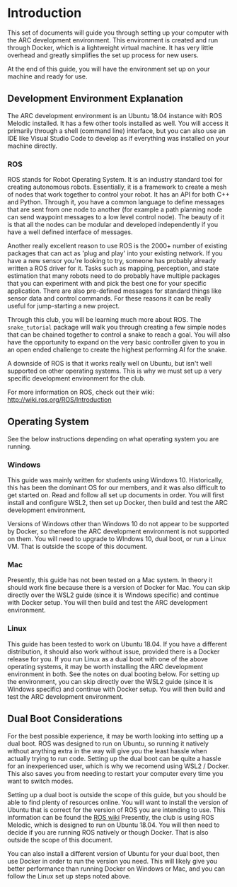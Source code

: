 # Introduction
This set of documents will guide you through setting up your computer with the
ARC development environment. This environment is created and run through Docker,
which is a lightweight virtual machine. It has very little overhead and greatly
simplifies the set up process for new users.

At the end of this guide, you will have the environment set up on your machine
and ready for use.

## Development Environment Explanation
The ARC development environment is an Ubuntu 18.04 instance with ROS Melodic
installed. It has a few other tools installed as well. You will access it
primarily through a shell (command line) interface, but you can also use an IDE
like Visual Studio Code to develop as if everything was installed on your
machine directly.

### ROS
ROS stands for Robot Operating System. It is an industry standard tool for
creating autonomous robots. Essentially, it is a framework to create a mesh of
nodes that work together to control your robot. It has an API for both C++
and Python. Through it, you have a common language to define messages that
are sent from one node to another (for example a path planning node can send
waypoint messages to a low level control node). The beauty of it is that all the
nodes can be modular and developed independently if you have a well defined
interface of messages.

Another really excellent reason to use ROS is the 2000+ number of existing
packages that can act as 'plug and play' into your existing network. If you have
a new sensor you're looking to try, someone has probably already written a ROS
driver for it. Tasks such as mapping, perception, and state estimation that many
robots need to do probably have multiple packages that you can experiment with
and pick the best one for your specific application. There are also pre-defined
messages for standard things like sensor data and control commands. For these
reasons it can be really useful for jump-starting a new project.

Through this club, you will be learning much more about ROS. The `snake_tutorial`
package will walk you through creating a few simple nodes that can be chained
together to control a snake to reach a goal. You will also have the opportunity
to expand on the very basic controller given to you in an open ended challenge
to create the highest performing AI for the snake.

A downside of ROS is that it works really well on Ubuntu, but isn't well
supported on other operating systems. This is why we must set up a very specific
development environment for the club.

For more information on ROS, check out their wiki: <http://wiki.ros.org/ROS/Introduction>

## Operating System
See the below instructions depending on what operating system you are running.

### Windows
This guide was mainly written for students using Windows 10. Historically, this
has been the dominant OS for our members, and it was also difficult to get
started on. Read and follow all set up documents in order. You will first 
install and configure WSL2, then set up Docker, then build and test the ARC
development environment.

Versions of Windows other than Windows 10 do not appear to be supported by
Docker, so therefore the ARC development environment is not supported on them.
You will need to upgrade to WIndows 10, dual boot, or run a Linux VM. That is
outside the scope of this document.

### Mac
Presently, this guide has not been tested on a Mac system. In theory it should
work fine because there is a version of Docker for Mac. You can skip directly
over the WSL2 guide (since it is Windows specific) and continue with Docker
setup. You will then build and test the ARC development environment.

### Linux
This guide has been tested to work on Ubuntu 18.04. If you have a different
distribution, it should also work without issue, provided there is a Docker
release for you. If you run Linux as a dual boot with one of the above operating
systems, it may be worth installing the ARC development environment in both. See
the notes on dual booting below. For setting up the environment, you can skip
directly over the WSL2 guide (since it is Windows specific) and continue with
Docker setup. You will then build and test the ARC development environment.

## Dual Boot Considerations
For the best possible experience, it may be worth looking into setting up a dual
boot. ROS was designed to run on Ubuntu, so running it natively without anything
extra in the way will give you the least hassle when actually trying to run
code. Setting up the dual boot can be quite a hassle for an inexperienced user,
which is why we recomend using WSL2 / Docker. This also saves you from needing
to restart your computer every time you want to switch modes.

Setting up a dual boot is outside the scope of this guide, but you should be
able to find plenty of resources online. You will want to install the version of
Ubuntu that is correct for the version of ROS you are intending to use. This
information can be found the [ROS wiki](http://wiki.ros.org/ROS/Installation)
Presently, the club is using ROS Melodic, which is designed to run on Ubuntu
18.04. You will then need to decide if you are running ROS natively or though
Docker. That is also outside the scope of this document.

You can also install a different version of Ubuntu for your dual boot, then use
Docker in order to run the version you need. This will likely give you better
performance than running Docker on Windows or Mac, and you can follow the Linux
set up steps noted above.

